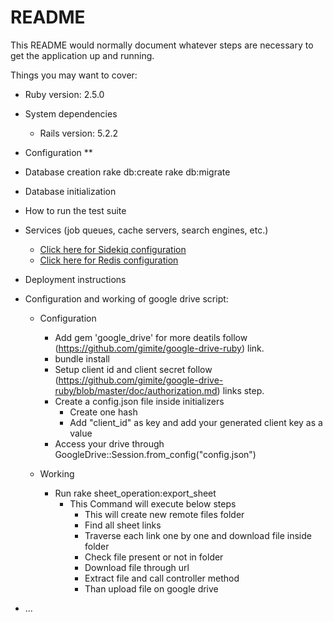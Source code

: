 # README

This README would normally document whatever steps are necessary to get the
application up and running.

Things you may want to cover:

* Ruby version: 2.5.0

* System dependencies
  * Rails version: 5.2.2
* Configuration
  **
* Database creation
  rake db:create
  rake db:migrate
* Database initialization

* How to run the test suite

* Services (job queues, cache servers, search engines, etc.)
  * [Click here for Sidekiq configuration](http://ruby-journal.com/how-to-integrate-sidekiq-with-activejob/)
  * [Click here for Redis configuration](https://www.digitalocean.com/community/tutorials/how-to-install-and-use-redis)
* Deployment instructions

* Configuration and working of google drive script:
  * Configuration
    * Add gem 'google_drive' for more deatils follow (https://github.com/gimite/google-drive-ruby) link.
    * bundle install
    * Setup client id and client secret follow (https://github.com/gimite/google-drive-ruby/blob/master/doc/authorization.md) links step.
    * Create a config.json file inside initializers
      * Create one hash
      * Add "client_id" as key and add your generated client key as a value
    * Access your drive through GoogleDrive::Session.from_config("config.json")

  * Working
    * Run rake sheet_operation:export_sheet
      * This Command will execute below steps
        * This will create new remote files folder
        * Find all sheet links
        * Traverse each link one by one and download file inside folder
        * Check file present or not in folder
        * Download file through url
        * Extract file and call controller method
        * Than upload file on google drive
* ...
